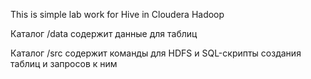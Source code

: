 This is simple lab work for Hive in Cloudera Hadoop

Каталог /data содержит данные для таблиц

Каталог /src содержит команды для HDFS и SQL-скрипты создания таблиц и запросов к ним